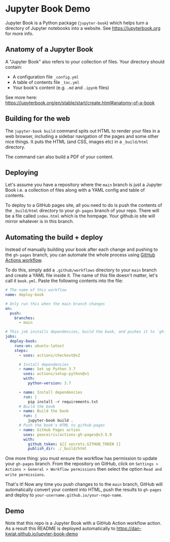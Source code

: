 # Jupyter Book Demo

Jupyter Book is a Python package (`jupyter-book`) which helps turn a directory
of Jupyter notebooks into a website. See https://jupyterbook.org for more info.

## Anatomy of a Jupyter Book

A "Jupyter Book" also refers to your collection of files. Your directory should
contain:

- A configuration file `_config.yml`
- A table of contents file `_toc.yml`
- Your book's content (e.g. `.md` and `.ipynb` files)

See more here:
https://jupyterbook.org/en/stable/start/create.html#anatomy-of-a-book

## Building for the web

The `jupyter-book build` command spits out HTML to render your files in a web
browser, including a sidebar navigation of the pages and some other nice things.
It puts the HTML (and CSS, images etc) in a `_build/html` directory.

The command can also build a PDF of your content.

## Deploying

Let's assume you have a repository where the `main` branch is just a Jupyter
Book i.e. a collection of files along with a YAML config and table of contents.

To deploy to a GitHub pages site, all you need to do is push the contents of the
`_build/html` directory to your `gh-pages` branch of your repo. There will be a
file called `index.html` which is the hompage. Your github.io site will mirror
whatever is in this branch.

## Automating the build + deploy

Instead of manually building your book after each change and pushing to the
`gh-pages` branch, you can automate the whole process using
[GitHub Actions workflow](https://docs.github.com/en/actions/using-workflows).

To do this, simply add a `.github/workflows` directory to your `main` branch and
create a YAML file inside it. The name of this file doesn't matter, let's call
it `book.yml`. Paste the following contents into the file:

```yaml
# The name of this workflow
name: deploy-book

# Only run this when the main branch changes
on:
  push:
    branches:
      - main

# This job installs dependencies, build the book, and pushes it to `gh-pages`
jobs:
  deploy-book:
    runs-on: ubuntu-latest
    steps:
      - uses: actions/checkout@v2

      # Install dependencies
      - name: Set up Python 3.7
        uses: actions/setup-python@v1
        with:
          python-version: 3.7

      - name: Install dependencies
        run: |
          pip install -r requirements.txt
      # Build the book
      - name: Build the book
        run: |
          jupyter-book build .
      # Push the book's HTML to github-pages
      - name: GitHub Pages action
        uses: peaceiris/actions-gh-pages@v3.5.9
        with:
          github_token: ${{ secrets.GITHUB_TOKEN }}
          publish_dir: ./_build/html
```

One more thing: you must ensure the workflow has permission to update your
`gh-pages` branch. From the repository on GitHub, click on
`Settings > Actions > General > Workflow permissions` then select the option
`Read and write permissions`.

That's it! Now any time you push changes to to the `main` branch, GitHub will
automatically convert your content into HTML, push the results to `gh-pages` and
deploy to `your-username.github.io/your-repo-name`.

## Demo

Note that this repo is a Jupyter Book with a GitHub Action workflow action. As a
result this README is deployed automatically to
https://dan-kwiat.github.io/jupyter-book-demo

